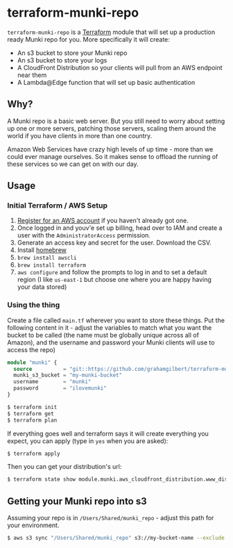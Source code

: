 # terraform-munki-repo

`terraform-munki-repo` is a [Terraform](https://terraform.io) module that will set up a production ready Munki repo for you. More specifically it will create:

* An s3 bucket to store your Munki repo
* An s3 bucket to store your logs
* A CloudFront Distribution so your clients will pull from an AWS endpoint near them
* A Lambda@Edge function that will set up basic authentication

## Why?

A Munki repo is a basic web server. But you still need to worry about setting up one or more servers, patching those servers, scaling them around the world if you have clients in more than one country.

Amazon Web Services have crazy high levels of up time - more than we could ever manage ourselves. So it makes sense to offload the running of these services so we can get on with our day.

## Usage

### Initial Terraform / AWS Setup

1) [Register for an AWS account](https://aws.amazon.com/) if you haven't already got one.
2) Once logged in and youv'e set up billing, head over to IAM and create a user with the `AdministratorAccess` permission.
3) Generate an access key and secret for the user. Download the CSV.
4) Install [homebrew](https://brew.sh)
5) `brew install awscli`
6) `brew install terraform`
7) `aws configure` and follow the prompts to log in and to set a default region (I like `us-east-1` but choose one where you are happy having your data stored)

### Using the thing

Create a file called `main.tf` wherever you want to store these things. Put the following content in it - adjust the variables to match what you want the bucket to be called (the name must be globally unique across all of Amazon), and the username and password your Munki clients will use to access the repo)

``` terraform
module "munki" {
  source          = "git::https://github.com/grahamgilbert/terraform-munki-repo.git//munki"
  munki_s3_bucket = "my-munki-bucket"
  username        = "munki"
  password        = "ilovemunki"
}
```

``` bash
$ terraform init
$ terraform get
$ terraform plan
```

If everything goes well and terraform says it will create everything you expect, you can apply (type in `yes` when you are asked):

``` bash
$ terraform apply
```

Then you can get your distribution's url:

``` bash
$ terraform state show module.munki.aws_cloudfront_distribution.www_distribution | grep domain_name
```

## Getting your Munki repo into s3

Assuming your repo is in `/Users/Shared/munki_repo` - adjust this path for your environment.

``` bash
$ aws s3 sync "/Users/Shared/munki_repo" s3://my-bucket-name --exclude '*.git/*' --exclude '.DS_Store' --delete
```